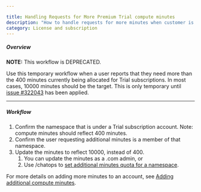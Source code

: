 ```yaml
---

title: Handling Requests for More Premium Trial compute minutes
description: "How to handle requests for more minutes when customer is running Trial Subscription"
category: License and subscription
---
```




##### Overview

**NOTE:** This workflow is DEPRECATED.

Use this temporary workflow when a user reports that they need more than the 400 minutes currently being allocated for Trial subscriptions. In most cases, 10000 minutes should be the target. This is only temporary until [issue #322043](https://gitlab.com/gitlab-org/gitlab/-/issues/322043) has been applied.

---

##### Workflow

1. Confirm the namespace that is under a Trial subscription account.
   Note: compute minutes should reflect 400 minutes.
1. Confirm the user requesting additional minutes is a member of that namespace.
1. Update the minutes to reflect 10000, instead of 400.
    1. You can update the minutes as a .com admin, or
    1. Use /chatops to [set additional minutes quota for a namespace](/handbook/support/workflows/chatops#setting-additional-minutes-quota-for-a-namespace).

For more details on adding more minutes to an account, see [Adding additional compute minutes](/handbook/support/license-and-renewals/workflows/saas/ci_minutes).
